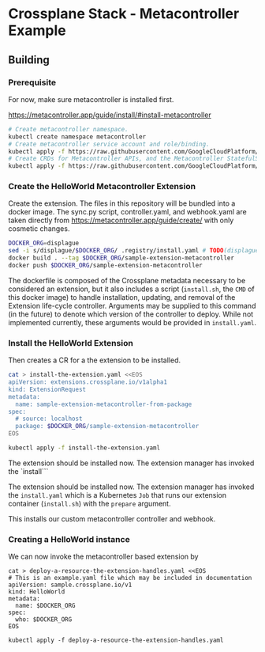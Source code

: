 # Crossplane Stack - Metacontroller Example

## Building

### Prerequisite

For now, make sure metacontroller is installed first.

https://metacontroller.app/guide/install/#install-metacontroller

```sh
# Create metacontroller namespace.
kubectl create namespace metacontroller
# Create metacontroller service account and role/binding.
kubectl apply -f https://raw.githubusercontent.com/GoogleCloudPlatform/metacontroller/master/manifests/metacontroller-rbac.yaml
# Create CRDs for Metacontroller APIs, and the Metacontroller StatefulSet.
kubectl apply -f https://raw.githubusercontent.com/GoogleCloudPlatform/metacontroller/master/manifests/metacontroller.yaml
```

### Create the HelloWorld Metacontroller Extension

Create the extension.  The files in this repository will be bundled into a docker image.  The sync.py script, controller.yaml, and webhook.yaml are taken directly from <https://metacontroller.app/guide/create/> with only cosmetic changes.

```sh
DOCKER_ORG=displague
sed -i s/displague/$DOCKER_ORG/ .registry/install.yaml # TODO(displague) this needs to change
docker build . --tag $DOCKER_ORG/sample-extension-metacontroller
docker push $DOCKER_ORG/sample-extension-metacontroller
```

The dockerfile is composed of the Crossplane metadata necessary to be considered an extension, but it also includes a script (`install.sh`, the `CMD` of this docker image) to handle installation, updating, and removal of the Extension life-cycle controller.  Arguments may be supplied to this command (in the future) to denote which version of the controller to deploy.  While not implemented currently, these arguments would be provided in `install.yaml`.

### Install the HelloWorld Extension

Then creates a CR for a the extension to be installed.

```sh
cat > install-the-extension.yaml <<EOS
apiVersion: extensions.crossplane.io/v1alpha1
kind: ExtensionRequest
metadata:
  name: sample-extension-metacontroller-from-package
spec:
  # source: localhost
  package: $DOCKER_ORG/sample-extension-metacontroller
EOS

kubectl apply -f install-the-extension.yaml
```

The extension should be installed now.  The extension manager has invoked the `install```

The extension should be installed now.  The extension manager has invoked the `install.yaml` which is a Kubernetes `Job` that runs our extension container (`install.sh`) with the `prepare` argument.

This installs our custom metacontroller controller and webhook.

### Creating a HelloWorld instance

We can now invoke the metacontroller based extension by 
```
cat > deploy-a-resource-the-extension-handles.yaml <<EOS
# This is an example.yaml file which may be included in documentation
apiVersion: sample.crossplane.io/v1
kind: HelloWorld
metadata:
  name: $DOCKER_ORG
spec:
  who: $DOCKER_ORG
EOS

kubectl apply -f deploy-a-resource-the-extension-handles.yaml
```


